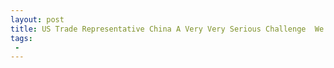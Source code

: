 ```yaml
---
layout: post
title: US Trade Representative China A Very Very Serious Challenge  We Should Try Different Route from Chamber of Commerce
tags:
 -
---
```


